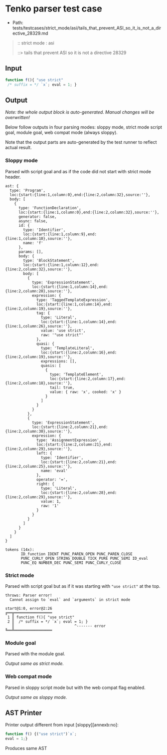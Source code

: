 # Tenko parser test case

- Path: tests/testcases/strict_mode/asi/tails_that_prevent_ASI_so_it_is_not_a_directive_28329.md

> :: strict mode : asi
>
> ::> tails that prevent ASI so it is not a directive 28329

## Input

`````js
function f(){ "use strict" 
 /* suffix = */ `x`; eval = 1; }
`````

## Output

_Note: the whole output block is auto-generated. Manual changes will be overwritten!_

Below follow outputs in four parsing modes: sloppy mode, strict mode script goal, module goal, web compat mode (always sloppy).

Note that the output parts are auto-generated by the test runner to reflect actual result.

### Sloppy mode

Parsed with script goal and as if the code did not start with strict mode header.

`````
ast: {
  type: 'Program',
  loc:{start:{line:1,column:0},end:{line:2,column:32},source:''},
  body: [
    {
      type: 'FunctionDeclaration',
      loc:{start:{line:1,column:0},end:{line:2,column:32},source:''},
      generator: false,
      async: false,
      id: {
        type: 'Identifier',
        loc:{start:{line:1,column:9},end:{line:1,column:10},source:''},
        name: 'f'
      },
      params: [],
      body: {
        type: 'BlockStatement',
        loc:{start:{line:1,column:12},end:{line:2,column:32},source:''},
        body: [
          {
            type: 'ExpressionStatement',
            loc:{start:{line:1,column:14},end:{line:2,column:20},source:''},
            expression: {
              type: 'TaggedTemplateExpression',
              loc:{start:{line:1,column:14},end:{line:2,column:19},source:''},
              tag: {
                type: 'Literal',
                loc:{start:{line:1,column:14},end:{line:1,column:26},source:''},
                value: 'use strict',
                raw: '"use strict"'
              },
              quasi: {
                type: 'TemplateLiteral',
                loc:{start:{line:2,column:16},end:{line:2,column:19},source:''},
                expressions: [],
                quasis: [
                  {
                    type: 'TemplateElement',
                    loc:{start:{line:2,column:17},end:{line:2,column:18},source:''},
                    tail: true,
                    value: { raw: 'x', cooked: 'x' }
                  }
                ]
              }
            }
          },
          {
            type: 'ExpressionStatement',
            loc:{start:{line:2,column:21},end:{line:2,column:30},source:''},
            expression: {
              type: 'AssignmentExpression',
              loc:{start:{line:2,column:21},end:{line:2,column:29},source:''},
              left: {
                type: 'Identifier',
                loc:{start:{line:2,column:21},end:{line:2,column:25},source:''},
                name: 'eval'
              },
              operator: '=',
              right: {
                type: 'Literal',
                loc:{start:{line:2,column:28},end:{line:2,column:29},source:''},
                value: 1,
                raw: '1'
              }
            }
          }
        ]
      }
    }
  ]
}

tokens (14x):
       ID_function IDENT PUNC_PAREN_OPEN PUNC_PAREN_CLOSE
       PUNC_CURLY_OPEN STRING_DOUBLE TICK_PURE PUNC_SEMI ID_eval
       PUNC_EQ NUMBER_DEC PUNC_SEMI PUNC_CURLY_CLOSE
`````

### Strict mode

Parsed with script goal but as if it was starting with `"use strict"` at the top.

`````
throws: Parser error!
  Cannot assign to `eval` and `arguments` in strict mode

start@1:0, error@2:26
╔══╦═════════════════
 1 ║ function f(){ "use strict"
 2 ║  /* suffix = */ `x`; eval = 1; }
   ║                           ^------- error
╚══╩═════════════════

`````


### Module goal

Parsed with the module goal.

_Output same as strict mode._

### Web compat mode

Parsed in sloppy script mode but with the web compat flag enabled.

_Output same as sloppy mode._

## AST Printer

Printer output different from input [sloppy][annexb:no]:

````js
function f() {("use strict")`x`;
eval = 1;}
````

Produces same AST
